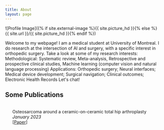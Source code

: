 ```yaml
---
title: About
layout: page
---
```

![Profile Image]({% if site.external-image %}{{ site.picture_hd }}{% else %}{{ site.url }}/{{ site.picture_hd }}{% endif %})

<p>Welcome to my webpage! I am a medical student at University of Montreal. I do research at the intersection of Al and surgery, with a specific interest in orthopedic surgery. Take a look at some of my research interests:
Methodological: Systematic review, Meta-analysis, Retrospective and prospective clinical studies, Machine learning (computer vision and natural language processing) Applications: Orthopedic surgery; Neural interfaces;
Medical device development; Surgical navigation; Clinical outcomes; Electronic Health Records Let's chat!</p>

<h2>Some Publications</h2>

<ul class="publications">
	<br>
	Osteosarcoma around a ceramic-on-ceramic total hip arthroplasty<br>
	<i>January 2023</i><br>
	[<a href="https://www.arthroplastytoday.org/article/S2352-3441(22)00272-2/fulltext">Paper</a>]<br>
</ul>
